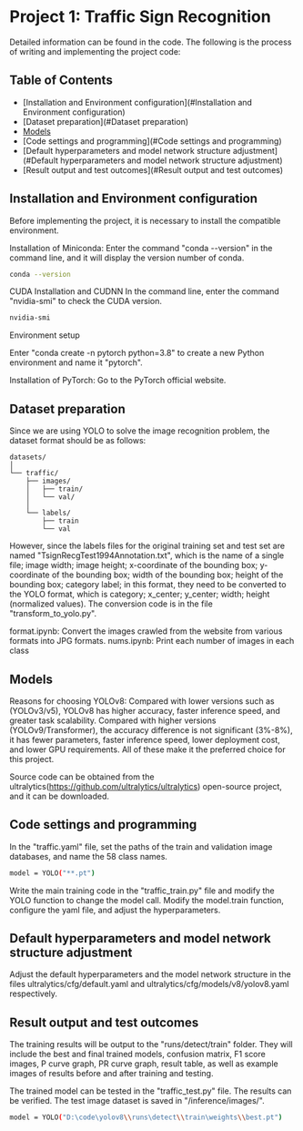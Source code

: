 # Project 1: Traffic Sign Recognition




Detailed information can be found in the code. The following is the process of writing and implementing the project code:


## Table of Contents

- [Installation and Environment configuration](#Installation and Environment configuration)
- [Dataset preparation](#Dataset preparation)
- [Models](#Models)
- [Code settings and programming](#Code settings and programming)
- [Default hyperparameters and model network structure adjustment](#Default hyperparameters and model network structure adjustment)
- [Result output and test outcomes](#Result output and test outcomes)


## Installation and Environment configuration

Before implementing the project, it is necessary to install the compatible environment.

Installation of Miniconda: Enter the command "conda --version" in the command line, and it will display the version number of conda.
```bash
conda --version
```
CUDA Installation and CUDNN In the command line, enter the command "nvidia-smi" to check the CUDA version.
```bash
nvidia-smi
```
Environment setup

Enter "conda create -n pytorch python=3.8" to create a new Python environment and name it "pytorch".

Installation of PyTorch: Go to the PyTorch official website. 

## Dataset preparation

Since we are using YOLO to solve the image recognition problem, the dataset format should be as follows:
```
datasets/
│
└── traffic/
    ├── images/
    │   ├── train/
    │   └── val/
    │
    └── labels/
        ├── train
        └── val
```
However, since the labels files for the original training set and test set are named "TsignRecgTest1994Annotation.txt", which is the name of a single file; image width; image height; x-coordinate of the bounding box; y-coordinate of the bounding box; width of the bounding box; height of the bounding box; category label; in this format, they need to be converted to the YOLO format, which is category; x_center; y_center; width; height (normalized values). The conversion code is in the file "transform_to_yolo.py".  

format.ipynb: Convert the images crawled from the website from various formats into JPG formats.
nums.ipynb: Print each number of images in each class

## Models

Reasons for choosing YOLOv8: Compared with lower versions such as (YOLOv3/v5), YOLOv8 has higher accuracy, faster inference speed, and greater task scalability. Compared with higher versions (YOLOv9/Transformer), the accuracy difference is not significant (3%-8%), it has fewer parameters, faster inference speed, lower deployment cost, and lower GPU requirements. All of these make it the preferred choice for this project.

Source code can be obtained from the ultralytics(https://github.com/ultralytics/ultralytics) open-source project, and it can be downloaded.


## Code settings and programming

In the "traffic.yaml" file, set the paths of the train and validation image databases, and name the 58 class names.
```bash
model = YOLO("**.pt")
```
Write the main training code in the "traffic_train.py" file and modify the YOLO function to change the model call.
Modify the model.train function, configure the yaml file, and adjust the hyperparameters.




## Default hyperparameters and model network structure adjustment 

Adjust the default hyperparameters and the model network structure in the files ultralytics/cfg/default.yaml and ultralytics/cfg/models/v8/yolov8.yaml respectively.

## Result output and test outcomes

The training results will be output to the "runs/detect/train" folder. They will include the best and final trained models, confusion matrix, F1 score images, P curve graph, PR curve graph, result table, as well as example images of results before and after training and testing.

The trained model can be tested in the "traffic_test.py" file. The results can be verified. The test image dataset is saved in "/inference/images/".
```bash
model = YOLO("D:\code\yolov8\\runs\detect\\train\weights\\best.pt")
```


